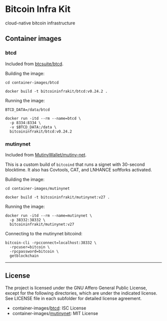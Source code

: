 # Bitcoin Infra Kit
cloud-native bitcoin infrastructure

## Container images

### btcd

Included from [btcsuite/btcd](https://github.com/btcsuite/btcd).

Building the image:

```shell
cd container-images/btcd

docker build -t bitcoininfrakit/btcd:v0.24.2 .
```

Running the image:

```shell
BTCD_DATA=/data/btcd

docker run -itd --rm --name=btcd \
  -p 8334:8334 \
  -v $BTCD_DATA:/data \
  bitcoininfrakit/btcd:v0.24.2
```

### mutinynet

Included from [MutinyWallet/mutiny-net](https://github.com/MutinyWallet/mutiny-net).

This is a custom build of `bitcoind` that runs a signet with 30-second
blocktime. It also has Covtools, CAT, and LNHANCE softforks activated.

Building the image:

```shell
cd container-images/mutinynet

docker build -t bitcoininfrakit/mutinynet:v27 .
```

Running the image:

```shell
docker run -itd --rm --name=mutinynet \
  -p 38332:38332 \
  bitcoininfrakit/mutinynet:v27
```

Connecting to the mutinynet bitcoind:

```shell
bitcoin-cli -rpcconnect=localhost:38332 \
  -rpcuser=bitcoin \
  -rpcpassword=bitcoin \
  getblockchain
```

---

## License

The project is licensed under the GNU Affero General Public License, except for
the following directories, which are under the indicated license. See LICENSE
file in each subfolder for detailed license agreement.

- container-images/[btcd](container-images/btcd): ISC License
- container-images/[mutinynet](container-images/mutinynet): MIT License
